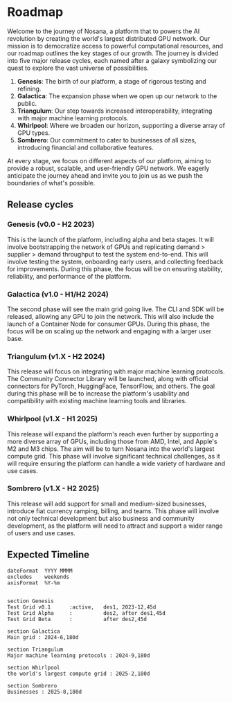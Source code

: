 # Roadmap

Welcome to the journey of Nosana, a platform that to powers the AI revolution by creating the world's largest distributed GPU network. Our mission is to democratize access to powerful computational resources, and our roadmap outlines the key stages of our growth. The journey is divided into five major release cycles, each named after a galaxy symbolizing our quest to explore the vast universe of possibilities.

1. **Genesis**: The birth of our platform, a stage of rigorous testing and refining.
2. **Galactica**: The expansion phase when we open up our network to the public.
3. **Triangulum**: Our step towards increased interoperability, integrating with major machine learning protocols.
4. **Whirlpool**: Where we broaden our horizon, supporting a diverse array of GPU types.
5. **Sombrero**: Our commitment to cater to businesses of all sizes, introducing financial and collaborative features.

At every stage, we focus on different aspects of our platform, aiming to provide a robust, scalable, and user-friendly GPU network. We eagerly anticipate the journey ahead and invite you to join us as we push the boundaries of what's possible.

## Release cycles

### Genesis (v0.0 - H2 2023)

This is the launch of the platform, including alpha and beta stages. It will involve bootstrapping the network of GPUs and replicating demand > supplier > demand throughput to test the system end-to-end. This will involve testing the system, onboarding early users, and collecting feedback for improvements. During this phase, the focus will be on ensuring stability, reliability, and performance of the platform.

### Galactica (v1.0 - H1/H2 2024)

The second phase will see the main grid going live. The CLI and SDK will be released, allowing any GPU to join the network. This will also include the launch of a Container Node for consumer GPUs. During this phase, the focus will be on scaling up the network and engaging with a larger user base.

### Triangulum (v1.X - H2 2024)

This release will focus on integrating with major machine learning protocols. The Community Connector Library will be launched, along with official connectors for PyTorch, HuggingFace, TensorFlow, and others. The goal during this phase will be to increase the platform's usability and compatibility with existing machine learning tools and libraries.

### Whirlpool (v1.X - H1 2025)

This release will expand the platform's reach even further by supporting a more diverse array of GPUs, including those from AMD, Intel, and Apple's M2 and M3 chips. The aim will be to turn Nosana into the world's largest compute grid. This phase will involve significant technical challenges, as it will require ensuring the platform can handle a wide variety of hardware and use cases.

### Sombrero (v1.X - H2 2025)

This release will add support for small and medium-sized businesses, introduce fiat currency ramping, billing, and teams. This phase will involve not only technical development but also business and community development, as the platform will need to attract and support a wider range of users and use cases.

## Expected Timeline

```gantt
dateFormat  YYYY MMMM
excludes    weekends
axisFormat  %Y-%m


section Genesis
Test Grid v0.1      :active,   des1, 2023-12,45d
Test Grid Alpha     :          des2, after des1,45d
Test Grid Beta      :          after des2,45d

section Galactica
Main grid : 2024-6,180d

section Triangulum
Major machine learning protocols : 2024-9,180d

section Whirlpool
the world's largest compute grid : 2025-2,180d

section Sombrero
Businesses : 2025-8,180d

```
